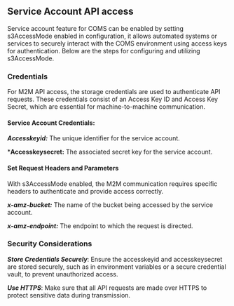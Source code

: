 ## Service Account API access

Service account feature for COMS can be enabled by setting s3AccessMode enabled in configuration, it allows automated systems or services to securely interact with the COMS environment using access keys for authentication. Below are the steps for configuring and utilizing s3AccessMode.

### Credentials

For M2M API access, the storage credentials are used to authenticate API requests. These credentials consist of an Access Key ID and Access Key Secret, which are essential for machine-to-machine communication.

#### Service Account Credentials:
***Accesskeyid:*** The unique identifier for the service account.

***Accesskeysecret:** The associated secret key for the service account.

#### Set Request Headers and Parameters

With s3AccessMode enabled, the M2M communication requires specific headers to authenticate and provide access correctly.

***x-amz-bucket:*** The name of the bucket being accessed by the service account.

***x-amz-endpoint:*** The endpoint to which the request is directed.

### Security Considerations

***Store Credentials Securely***: Ensure the accesskeyid and accesskeysecret are stored securely, such as in environment variables or a secure credential vault, to prevent unauthorized access.
    
***Use HTTPS***: Make sure that all API requests are made over HTTPS to protect sensitive data during transmission.